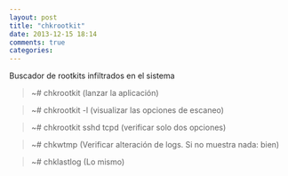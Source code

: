 ```yaml
---
layout: post
title: "chkrootkit"
date: 2013-12-15 18:14
comments: true
categories: 
---
```

Buscador de rootkits infiltrados en el sistema

>~# chkrootkit  (lanzar la aplicación)

>~# chkrootkit -l  (visualizar las opciones de escaneo)

>~# chkrootkit sshd tcpd  (verificar solo dos opciones)

>~# chkwtmp  (Verificar alteración de logs. Si no muestra nada: bien)

>~# chklastlog  (Lo mismo)

